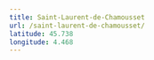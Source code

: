 ```yaml
---
title: Saint-Laurent-de-Chamousset
url: /saint-laurent-de-chamousset/
latitude: 45.738
longitude: 4.468
---
```

